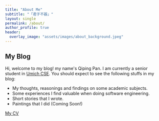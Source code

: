 ```yaml
---
title: "About Me"
subtitle: "「君子不器」"
layout: single
permalink: /about/
author_profile: true
header: 
  overlay_image: "assets/images/about_background.jpeg"
---
```


## My Blog 

Hi, welcome to my blog! my name's Qiping Pan. I am currently a senior student in [Umich CSE](https://cse.engin.umich.edu/). You should expect to see the following stuffs in my blog:

* My thoughts, reasonings and findings on some academic subjects.
* Some experiences I find valuable when doing software engineering.
* Short stories that I wrote.
* Paintings that I did (Coming Soon!)

<a href="/assets/Qiping_Pan_CV.pdf" target="_blank"> My CV </a>